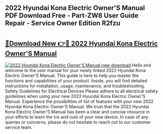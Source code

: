 ## 2022 Hyundai Kona Electric Owner'S Manual PDF Download Free - Part-ZW8 User Guide Repair - Service Owner Edition R2fzu

# <h2><a href="http://bc9833.oget.top/?id=2022+Hyundai+Kona+Electric+Owner%27S+Manual">🔗Download New 👉🔴 2022 Hyundai Kona Electric Owner'S Manual</a></h2>

[![2022 Hyundai Kona Electric Owner'S Manual new download](https://i.imgur.com/5g1atiW.png)](http://bc9833.oget.top/?id=2022+Hyundai+Kona+Electric+Owner%27S+Manual)
Hello and welcome to the user manual for your newly linked 2022 Hyundai Kona Electric Owner'S Manual. This guide is here to help you master the functions and capabilities of your product. Inside, you will find detailed instructions for installation, usage, maintenance, and troubleshooting. Safety Guidelines for Electrical Devices Please adhere to all electrical safety guidelines when using your new 2022 Hyundai Kona Electric Owner'S Manual. Experience the possibilities of list of features with your new 2022 Hyundai Kona Electric Owner'S Manual. We trust that the 2022 Hyundai Kona Electric Owner'S Manual has been a clear and concise resource in your efforts to learn the ins and outs of your new device. In case of any queries or concerns, please do not hesitate to reach out to our customer service team.
